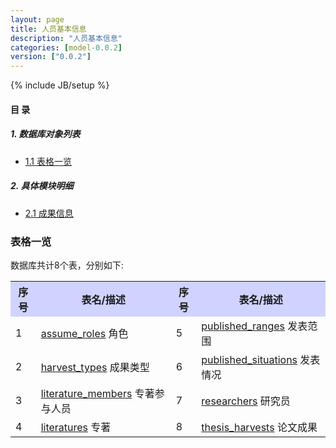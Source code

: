 ```yaml
---
layout: page
title: 人员基本信息 
description: "人员基本信息"
categories: [model-0.0.2]
version: ["0.0.2"]
---
```

{% include JB/setup %}

#### 目 录

##### 1. 数据库对象列表
  * [1.1 表格一览](index.html#表格一览)

##### 2. 具体模块明细
* [2.1 成果信息](info.html)


### 表格一览
数据库共计8个表，分别如下:

<table class="table table-bordered table-striped table-condensed">
  <tr>
    <th style="background-color:#D0D3FF">序号</th>
    <th style="background-color:#D0D3FF">表名/描述</th>
    <th style="background-color:#D0D3FF">序号</th>
    <th style="background-color:#D0D3FF">表名/描述</th>
  </tr>
  <tr>
    <td>1</td>
    <td><a href="info.html#表格-assume_roles-角色">assume_roles</a> 角色</td>
    <td>5</td>
    <td><a href="info.html#表格-published_ranges-发表范围">published_ranges</a> 发表范围</td>
  </tr>
  <tr>
    <td>2</td>
    <td><a href="info.html#表格-harvest_types-成果类型">harvest_types</a> 成果类型</td>
    <td>6</td>
    <td><a href="info.html#表格-published_situations-发表情况">published_situations</a> 发表情况</td>
  </tr>
  <tr>
    <td>3</td>
    <td><a href="info.html#表格-literature_members-专著参与人员">literature_members</a> 专著参与人员</td>
    <td>7</td>
    <td><a href="info.html#表格-researchers-研究员">researchers</a> 研究员</td>
  </tr>
  <tr>
    <td>4</td>
    <td><a href="info.html#表格-literatures-专著">literatures</a> 专著</td>
    <td>8</td>
    <td><a href="info.html#表格-thesis_harvests-论文成果">thesis_harvests</a> 论文成果</td>
  </tr>
</table>

